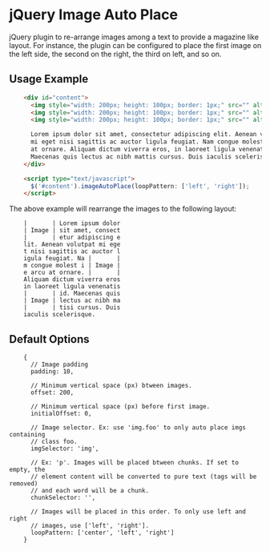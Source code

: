 jQuery Image Auto Place
=======================

jQuery plugin to re-arrange images among a text to provide a magazine like
layout. For instance, the plugin can be configured to place the first image on
the left side, the second on the right, the third on left, and so on.

Usage Example
-------------
```html
    <div id="content">
      <img style="width: 200px; height: 100px; border: 1px;" src="" alt="" />
      <img style="width: 200px; height: 100px; border: 1px;" src="" alt="" />
      <img style="width: 200px; height: 100px; border: 1px;" src="" alt="" />

      Lorem ipsum dolor sit amet, consectetur adipiscing elit. Aenean volutpat
      mi eget nisi sagittis ac auctor ligula feugiat. Nam congue molestie arcu
      at ornare. Aliquam dictum viverra eros, in laoreet ligula venenatis id.
      Maecenas quis lectus ac nibh mattis cursus. Duis iaculis scelerisque.
    </div>

    <script type="text/javascript">
      $('#content').imageAutoPlace(loopPattern: ['left', 'right']);
    </script>
```

The above example will rearrange the images to the following layout:

```
    |       | Lorem ipsum dolor
    | Image | sit amet, consect
    |       | etur adipiscing e
    lit. Aenean volutpat mi ege
    t nisi sagittis ac auctor l
    igula feugiat. Na |       |
    m congue molest i | Image |
    e arcu at ornare. |       |
    Aliquam dictum viverra eros
    in laoreet ligula venenatis
    |       | id. Maecenas quis
    | Image | lectus ac nibh ma
    |       | tisi cursus. Duis
    iaculis scelerisque.
```

Default Options
---------------
```
    {
      // Image padding
      padding: 10,

      // Minimum vertical space (px) btween images.
      offset: 200,

      // Minimum vertical space (px) before first image.
      initialOffset: 0,

      // Image selector. Ex: use 'img.foo' to only auto place imgs containing
      // class foo.
      imgSelector: 'img',

      // Ex: 'p'. Images will be placed btween chunks. If set to empty, the
      // element content will be converted to pure text (tags will be removed)
      // and each word will be a chunk.
      chunkSelector: '',

      // Images will be placed in this order. To only use left and right
      // images, use ['left', 'right'].
      loopPattern: ['center', 'left', 'right']
    }
